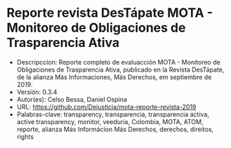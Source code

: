 # Reporte revista DesTápate MOTA - Monitoreo de Obligaciones de Trasparencia Ativa

- Descripccíon: Reporte completo de evaluacción MOTA - Monitoreo de Obligaciones de Trasparencia Ativa, publicado en la Revista DesTápate, de la alianza Más
        Informaciones, Más Derechos, em septiembre de 2019.
- Versión: 0.3.4
- Autor(es): Celso Bessa, Daniel Ospina
- URL: https://github.com/Dejusticia/mota-reporte-revista-2019
- Palabras-clave: transparency, transparencia, transparencia activa, active transparency, monitor, veeduria, Colombia, MOTA, ATOM, reporte, alianza Más Informácion Más Derechos, derechos, direitos, rights
